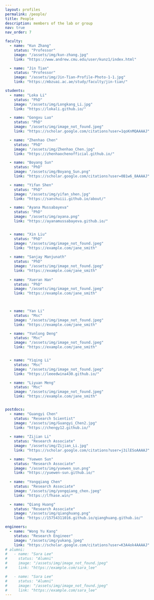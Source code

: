 ```yaml
---
layout: profiles
permalink: /people/
title: People
description: members of the lab or group
nav: true
nav_order: 7

faculty:
  - name: "Kun Zhang"
    status: "Professor"
    image: "/assets/img/kun-zhang.jpg"
    link: "https://www.andrew.cmu.edu/user/kunz1/index.html"

  - name: "Jin Tian"
    status: "Professor"
    image: "/assets/img/Jin-Tian-Profile-Photo-1-1.jpg"
    link: "https://mbzuai.ac.ae/study/faculty/jin-tian/"

students:
  - name: "Loka Li"
    status: "PhD"
    image: "/assets/img/Longkang_Li.jpg"
    link: "https://lokali.github.io/"

  - name: "Gongxu Luo"
    status: "PhD"
    image: "/assets/img/image_not_found.jpeg"
    link: "https://scholar.google.com/citations?user=1qoKnMQAAAAJ"

  - name: "Zhenhao Chen"
    status: "PhD"
    image: "/assets/img/Zhenhao_Chen.jpg"
    link: "https://zhenhaochenofficial.github.io/"

  - name: "Boyang Sun"
    status: "PhD"
    image: "/assets/img/Boyang_Sun.png"
    link: "https://scholar.google.com/citations?user=0B1w6_8AAAAJ"

  - name: "Yifan Shen"
    status: "PhD"
    image: "/assets/img/yifan_shen.jpg"
    link: "https://sanshuiii.github.io/about/"

  - name: "Ayana Mussabayeva"
    status: "PhD"
    image: "/assets/img/ayana.png"
    link: "https://ayanamussabayeva.github.io/"


  - name: "Xin Liu"
    status: "PhD"
    image: "/assets/img/image_not_found.jpeg"
    link: "https://example.com/jane_smith"
    
  - name: "Sanjay Manjunath"
    status: "PhD"
    image: "/assets/img/image_not_found.jpeg"
    link: "https://example.com/jane_smith"
  
  - name: "Xueran Han"
    status: "PhD"
    image: "/assets/img/image_not_found.jpeg"
    link: "https://example.com/jane_smith"
  


  - name: "Yan Li"
    status: "Msc"
    image: "/assets/img/image_not_found.jpeg"
    link: "https://example.com/jane_smith"

  - name: "Yunlong Deng"
    status: "Msc"
    image: "/assets/img/image_not_found.jpeg"
    link: "https://example.com/jane_smith"


  - name: "Yiqing Li"
    status: "Msc"
    image: "/assets/img/image_not_found.jpeg"
    link: "https://leeedwina430.github.io/"

  - name: "Liyuan Meng"
    status: "Msc"
    image: "/assets/img/image_not_found.jpeg"
    link: "https://example.com/jane_smith"


postdocs:
  - name: "Guangyi Chen"
    status: "Research Scientist"
    image: "/assets/img/Guangyi_Chen2.jpg"
    link: "https://chengy12.github.io/"
  
  - name: "Zijian Li"
    status: "Research Associate"
    image: "/assets/img/Zijian_Li.jpg"
    link: "https://scholar.google.com/citations?user=j3ilESoAAAAJ"

  - name: "Yuewen Sun"
    status: "Research Associate"
    image: "/assets/img/yuewen_sun.png"
    link: "https://yuewen-sun.github.io/"
  
  - name: "Yongqiang Chen"
    status: "Research Associate"
    image: "/assets/img/yongqiang_chen.jpeg"
    link: "https://lfhase.win/"

  - name: "Qiang Huang"
    status: "Research Associate"
    image: "/assets/img/qianghuang.png"
    link: "https://15754311016.github.io/qianghuang.github.io/"

engineers:
  - name: "Wong Yu Kang"
    status: "Research Engineer"
    image: "/assets/img/yukang.jpeg"
    link: "https://scholar.google.com/citations?user=K3A4ok4AAAAJ"
# alumni:
#   - name: "Sara Lee"
#     status: "Alumni"
#     image: "/assets/img/image_not_found.jpeg"
#     link: "https://example.com/sara_lee"

#   - name: "Sara Lee"
#     status: "Alumni"
#     image: "/assets/img/image_not_found.jpeg"
#     link: "https://example.com/sara_lee"
---
```

